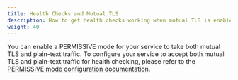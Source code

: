 ```yaml
---
title: Health Checks and Mutual TLS
description: How to get health checks working when mutual TLS is enabled.
weight: 40
---
```

You can enable a PERMISSIVE mode for your service to take both mutual TLS and plain-text traffic.
To configure your service to accept both mutual TLS and plain-text traffic for health checking, please refer to the
[PERMISSIVE mode configuration documentation](/docs/tasks/security/mtls-migration/#configure-the-server-to-accept-both-mutual-tls-and-plain-text-traffic).
